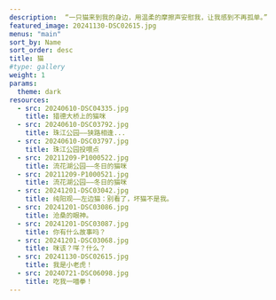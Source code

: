 ```yaml
---
description:  “一只猫来到我的身边，用温柔的摩擦声安慰我，让我感到不再孤单。”
featured_image: 20241130-DSC02615.jpg
menus: "main"
sort_by: Name
sort_order: desc
title: 猫
#type: gallery
weight: 1
params:
  theme: dark
resources:
  - src: 20240610-DSC04335.jpg
    title: 猎德大桥上的猫咪
  - src: 20240610-DSC03792.jpg
    title: 珠江公园——狭路相逢...
  - src: 20240610-DSC03797.jpg
    title: 珠江公园投喂点
  - src: 20211209-P1000522.jpg
    title: 流花湖公园——冬日的猫咪
  - src: 20211209-P1000521.jpg
    title: 流花湖公园——冬日的猫咪
  - src: 20241201-DSC03042.jpg
    title: 纯阳观——左边猫：别看了，坏猫不是我。
  - src: 20241201-DSC03086.jpg
    title: 沧桑的眼神。
  - src: 20241201-DSC03087.jpg
    title: 你有什么故事吗？
  - src: 20241201-DSC03068.jpg
    title: 咪该？咩？什么？
  - src: 20241130-DSC02615.jpg
    title: 我是小老虎！
  - src: 20240721-DSC06098.jpg
    title: 吃我一喵拳！
---
```

